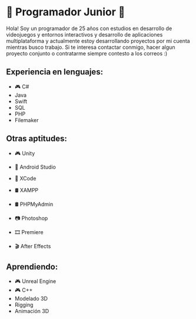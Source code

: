 # :space_invader: Programador Junior :space_invader:

Hola! Soy un programador de 25 años con estudios en desarrollo de videojuegos y entornos interactivos y desarrollo de aplicaciones multiplataforma y actualmente estoy desarrollando proyectos por mi cuenta mientras busco trabajo.
Si te interesa contactar conmigo, hacer algun proyecto conjunto o contratarme siempre contesto a los correos :)

## Experiencia en lenguajes:

- :video_game: C#
- Java
- Swift
- SQL
- PHP
- Filemaker

## Otras aptitudes:

- :video_game: Unity  
- :iphone: Android Studio
- :iphone: XCode
- 🛢 XAMPP
- 🛢 PHPMyAdmin
  
- :camera: Photoshop
- :film_strip: Premiere
- :clapper: After Effects

## Aprendiendo:
- :video_game: Unreal Engine
- :video_game: C++
- Modelado 3D
- Rigging
- Animación 3D
